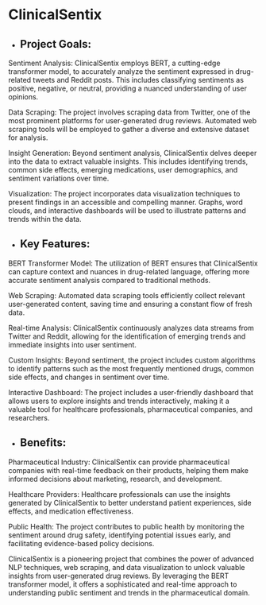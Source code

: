 # ClinicalSentix

* ## Project Goals:

Sentiment Analysis: ClinicalSentix employs BERT, a cutting-edge transformer model, to accurately analyze the sentiment expressed in drug-related tweets and Reddit posts. This includes classifying sentiments as positive, negative, or neutral, providing a nuanced understanding of user opinions.

Data Scraping: The project involves scraping data from Twitter, one of the most prominent platforms for user-generated drug reviews. Automated web scraping tools will be employed to gather a diverse and extensive dataset for analysis.

Insight Generation: Beyond sentiment analysis, ClinicalSentix delves deeper into the data to extract valuable insights. This includes identifying trends, common side effects, emerging medications, user demographics, and sentiment variations over time.

Visualization: The project incorporates data visualization techniques to present findings in an accessible and compelling manner. Graphs, word clouds, and interactive dashboards will be used to illustrate patterns and trends within the data.

* ## Key Features:

BERT Transformer Model: The utilization of BERT ensures that ClinicalSentix can capture context and nuances in drug-related language, offering more accurate sentiment analysis compared to traditional methods.

Web Scraping: Automated data scraping tools efficiently collect relevant user-generated content, saving time and ensuring a constant flow of fresh data.

Real-time Analysis: ClinicalSentix continuously analyzes data streams from Twitter and Reddit, allowing for the identification of emerging trends and immediate insights into user sentiment.

Custom Insights: Beyond sentiment, the project includes custom algorithms to identify patterns such as the most frequently mentioned drugs, common side effects, and changes in sentiment over time.

Interactive Dashboard: The project includes a user-friendly dashboard that allows users to explore insights and trends interactively, making it a valuable tool for healthcare professionals, pharmaceutical companies, and researchers.

* ## Benefits:

Pharmaceutical Industry: ClinicalSentix can provide pharmaceutical companies with real-time feedback on their products, helping them make informed decisions about marketing, research, and development.

Healthcare Providers: Healthcare professionals can use the insights generated by ClinicalSentix to better understand patient experiences, side effects, and medication effectiveness.

Public Health: The project contributes to public health by monitoring the sentiment around drug safety, identifying potential issues early, and facilitating evidence-based policy decisions.

ClinicalSentix is a pioneering project that combines the power of advanced NLP techniques, web scraping, and data visualization to unlock valuable insights from user-generated drug reviews. By leveraging the BERT transformer model, it offers a sophisticated and real-time approach to understanding public sentiment and trends in the pharmaceutical domain.

